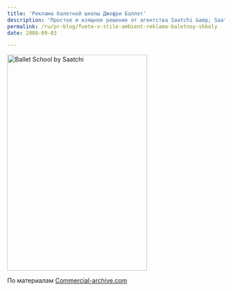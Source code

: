 ```yaml
---
title: 'Реклама балетной школы Джофри Баллет'
description: 'Простое и изящное решение от агентства Saatchi &amp; Saatchi, Нью-Йорк. Изображение балерины на оси вращающихся дверей. Проект получил серебряную медаль на Andy Award в номинации &quot;Амбиент&quot; для &quot;Корпоративной рекламы&quot;.'
permalink: /ru/pr-blog/fuete-v-stile-ambient-reklama-baletnoy-shkoly
date: 2008-09-03

---
```


<img src="{{ site.assets }}/upload/135584180_d65a7c6f77.jpg" alt="Ballet School by Saatchi" title="реклама балетной школы"  class="post__img" width="324" height="500"></span>

По материалам <a href="https://commercial-archive.com/node/129481">Commercial-archive.com</a>

